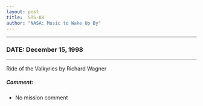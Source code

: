 ```yaml
---
layout: post
title:  STS-88
author: "NASA: Music to Wake Up By"
---
```


----
### DATE: December 15, 1998
----
Ride of the Valkyries by Richard Wagner

##### Comment:
* No mission comment

